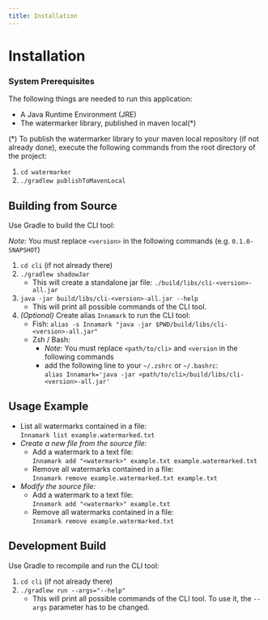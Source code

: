 ```yaml
---
title: Installation
---
```


<!--
 Copyright (c) 2024 Fraunhofer-Gesellschaft zur Förderung der angewandten Forschung e.V.

 This work is licensed under the Fraunhofer License (on the basis of the MIT license)
 that can be found in the LICENSE file.
-->

# Installation

### System Prerequisites

The following things are needed to run this application:

- A Java Runtime Environment (JRE)
- The watermarker library, published in maven local(*)

(*) To publish the watermarker library to your maven local repository (if not already done), execute
the following commands from the root directory of the project:

1. `cd watermarker`
2. `./gradlew publishToMavenLocal`

## Building from Source

Use Gradle to build the CLI tool:

*Note:* You must replace `<version>` in the following commands (e.g. `0.1.0-SNAPSHOT`)

1. `cd cli` (if not already there)
2. `./gradlew shadowJar`
    - This will create a standalone jar file: `./build/libs/cli-<version>-all.jar`
3. `java -jar build/libs/cli-<version>-all.jar --help`
    - This will print all possible commands of the CLI tool.
4. *(Optional)* Create alias `Innamark` to run the CLI tool:
    - Fish: `alias -s Innamark "java -jar $PWD/build/libs/cli-<version>-all.jar"`
    - Zsh / Bash:
        - *Note:* You must replace `<path/to/cli>` and `<version` in the following commands
        - add the following line to your `~/.zshrc` or `~/.bashrc`:\
          `alias Innamark='java -jar <path/to/cli>/build/libs/cli-<version>-all.jar'`

## Usage Example

- List all watermarks contained in a file:\
  `Innamark list example.watermarked.txt`
- *Create a new file from the source file:*
    - Add a watermark to a text file:\
      `Innamark add "<watermark>" example.txt example.watermarked.txt`
    - Remove all watermarks contained in a file:\
      `Innamark remove example.watermarked.txt example.txt`
- *Modify the source file:*
    - Add a watermark to a text file:\
      `Innamark add "<watermark>" example.txt`
    - Remove all watermarks contained in a file:\
      `Innamark remove example.watermarked.txt`

## Development Build

Use Gradle to recompile and run the CLI tool:

1. `cd cli` (if not already there)
2. `./gradlew run --args="--help"`
    - This will print all possible commands of the CLI tool. To use it, the `--args` parameter has
      to be changed.
